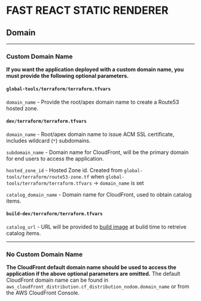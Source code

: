 # FAST REACT STATIC RENDERER

## Domain
---
### Custom Domain Name
**If you want the application deployed with a custom domain name, you must provide the following optional parameters.**

#### `global-tools/terraform/terraform.tfvars`
`domain_name` - Provide the root/apex domain name to create a Route53 hosted zone.

#### `dev/terraform/terraform.tfvars`
`domain_name` - Root/apex domain name to issue ACM SSL certificate, includes wildcard (`*`) subdomains.

`subdomain_name` - Domain name for CloudFront, will be the primary domain for end users to access the application.

`hosted_zone_id` - Hosted Zone id. Created from `global-tools/terraform/route53-zone.tf` when `global-tools/terraform/terraform.tfvars` -> `domain_name` is set

`catalog_domain_name` - Domain name for CloudFront, used to obtain catalog items.

#### `build-dev/terraform/terraform.tfvars`
`catalog_url` - URL will be provided to [build image](https://github.com/bitovi/fast-react-static-renderer-build-image) at build time to retreive catalog items.

---
### No Custom Domain Name
**The CloudFront default domain name should be used to access the application if the above optional parameters are omitted.**
The default CloudFront domain name can be found in `aws_cloudfront_distribution.cf_distribution_nodom.domain_name` or from the AWS CloudFront Console.